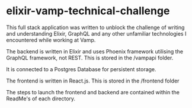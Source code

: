 # elixir-vamp-technical-challenge

This full stack application was written to unblock the challenge of writing and understanding Elixir, GraphQL and any other unfamiliar technologies I encountered while working at Vamp. 

The backend is written in Elixir and uses Phoenix framework utilising the GraphQL framework, not REST. This is stored in the /vampapi folder.

It is connected to a Postgres Database for persistent storage. 

The frontend is written in React.js. This is stored in the /frontend folder

The steps to launch the frontend and backend are contained within the ReadMe's of each directory.
